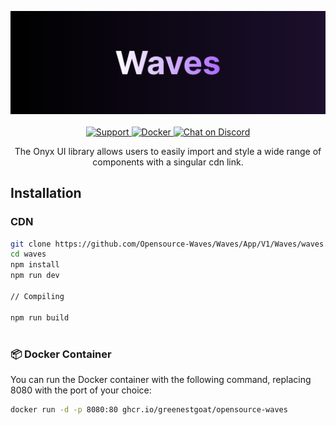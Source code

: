 <p align="center">
<img alt="Logo Banner" src="https://github.com/Opensource-Waves/Waves/blob/10a9fc4d7c79e59a58affe9e13a1eff544608337/github-logo/Frame%205.svg?sanitize=true"/>
<br/>
<br/>


<a href="https://ko-fi.com/brick_wall">
<img alt="Support" src="https://img.shields.io/badge/Ko--fi-F16061?style=for-the-badge&logo=ko-fi&logoColor=white"/>
</a>
<a href="https://hub.docker.com/repository/docker/greenestgoat/opensource-waves/">
<img alt="Docker" src="https://camo.githubusercontent.com/6b7f701cf0bea42833751b754688f1a27b6090fdf90bf2b226addff01be817f0/68747470733a2f2f696d672e736869656c64732e696f2f62616467652f646f636b65722d2532333064623765642e7376673f7374796c653d666f722d7468652d6261646765266c6f676f3d646f636b6572266c6f676f436f6c6f723d7768697465"/>
</a>
<a href="https://discord.gg/HkWFGr4A" Chat on discord>
<img alt="Chat on Discord" src="https://img.shields.io/badge/Discord-%235865F2.svg?style=for-the-badge&logo=discord&logoColor=white"/>
</a>
</p>

<!--<div align="center"><a href='https://ko-fi.com/brick_wall' target='_blank'><img height='30' style='border:0px;height:41px;' src='https://az743702.vo.msecnd.net/cdn/kofi3.png?v=0' border='0' margin-top="10px" alt='Buy Me a Coffee at ko-fi.com'/></a></div>-->
<div align="center">The Onyx UI library allows users to easily import and style a wide range of components with a singular cdn link.</div>

## Installation

### CDN

```bash
git clone https://github.com/Opensource-Waves/Waves/App/V1/Waves/waves.git
cd waves
npm install
npm run dev

// Compiling

npm run build
```

#

### 📦 Docker Container

You can run the Docker container with the following command, replacing 8080 with the port of your choice:

```bash
docker run -d -p 8080:80 ghcr.io/greenestgoat/opensource-waves
```

#
